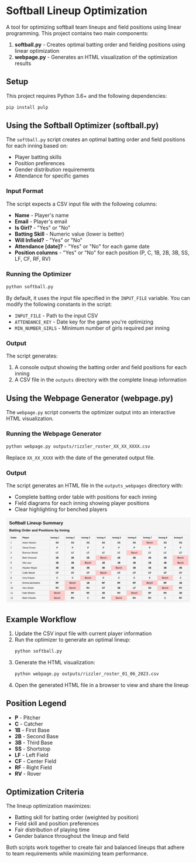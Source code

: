 # Softball Lineup Optimization

A tool for optimizing softball team lineups and field positions using linear programming. This project contains two main components:

1. **softball.py** - Creates optimal batting order and fielding positions using linear optimization
2. **webpage.py** - Generates an HTML visualization of the optimization results

## Setup

This project requires Python 3.6+ and the following dependencies:

```bash
pip install pulp
```

## Using the Softball Optimizer (softball.py)

The `softball.py` script creates an optimal batting order and field positions for each inning based on:

- Player batting skills
- Position preferences
- Gender distribution requirements
- Attendance for specific games

### Input Format

The script expects a CSV input file with the following columns:

- **Name** - Player's name
- **Email** - Player's email
- **Is Girl?** - "Yes" or "No"
- **Batting Skill** - Numeric value (lower is better)
- **Will Infield?** - "Yes" or "No"
- **Attendance [date]?** - "Yes" or "No" for each game date
- **Position columns** - "Yes" or "No" for each position (P, C, 1B, 2B, 3B, SS, LF, CF, RF, RV)

### Running the Optimizer

```bash
python softball.py
```

By default, it uses the input file specified in the `INPUT_FILE` variable. You can modify the following constants in the script:

- `INPUT_FILE` - Path to the input CSV
- `ATTENDANCE_KEY` - Date key for the game you're optimizing
- `MIN_NUMBER_GIRLS` - Minimum number of girls required per inning

### Output

The script generates:

1. A console output showing the batting order and field positions for each inning
2. A CSV file in the `outputs` directory with the complete lineup information

## Using the Webpage Generator (webpage.py)

The `webpage.py` script converts the optimizer output into an interactive HTML visualization.

### Running the Webpage Generator

```bash
python webpage.py outputs/rizzler_roster_XX_XX_XXXX.csv
```

Replace `XX_XX_XXXX` with the date of the generated output file.

### Output

The script generates an HTML file in the `outputs_webpages` directory with:

- Complete batting order table with positions for each inning
- Field diagrams for each inning showing player positions
- Clear highlighting for benched players

![Webpage Output Example](webpage-lineup.png)

## Example Workflow

1. Update the CSV input file with current player information
2. Run the optimizer to generate an optimal lineup:
   ```bash
   python softball.py
   ```
3. Generate the HTML visualization:
   ```bash
   python webpage.py outputs/rizzler_roster_01_06_2023.csv
   ```
4. Open the generated HTML file in a browser to view and share the lineup

## Position Legend

- **P** - Pitcher
- **C** - Catcher
- **1B** - First Base
- **2B** - Second Base
- **3B** - Third Base
- **SS** - Shortstop
- **LF** - Left Field
- **CF** - Center Field
- **RF** - Right Field
- **RV** - Rover

## Optimization Criteria

The lineup optimization maximizes:

- Batting skill for batting order (weighted by position)
- Field skill and position preferences
- Fair distribution of playing time
- Gender balance throughout the lineup and field

Both scripts work together to create fair and balanced lineups that adhere to team requirements while maximizing team performance.
